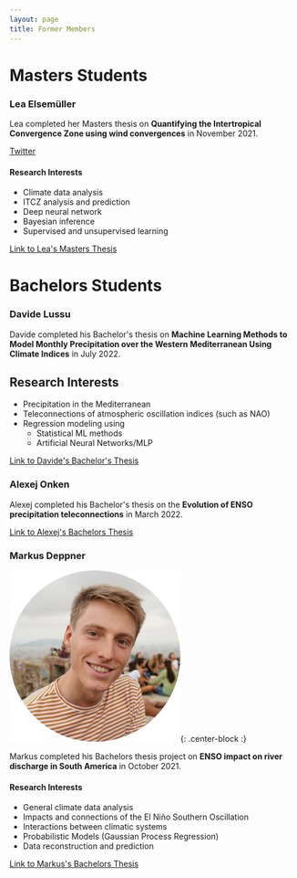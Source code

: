 ```yaml
---
layout: page
title: Former Members
---
```


# Masters Students

### Lea Elsemüller

Lea completed her Masters thesis on **Quantifying the Intertropical
Convergence Zone using wind convergences** in November 2021.

[Twitter](https://twitter.com/lea_else)


#### Research Interests

+ Climate data analysis
+ ITCZ analysis and prediction
+ Deep neural network
+ Bayesian inference
+ Supervised and unsupervised learning

[Link to Lea's Masters Thesis](/files/masters_thesis_elsemueller_lea.pdf)

# Bachelors Students

### Davide Lussu

Davide completed his Bachelor's thesis on **Machine Learning Methods to
Model Monthly Precipitation over the Western Mediterranean Using Climate
Indices** in July 2022.

## Research Interests
- Precipitation in the Mediterranean
- Teleconnections of atmospheric oscillation indices (such as NAO)
- Regression modeling using
    - Statistical ML methods
    - Artificial Neural Networks/MLP

[Link to Davide's Bachelor's Thesis](/files/bachelors_thesis_lussu_davide.pdf)

### Alexej Onken
Alexej completed his Bachelor's thesis on the **Evolution of ENSO
precipitation teleconnections** in March 2022.

[Link to Alexej's Bachelors Thesis](/files/bachelors_thesis_onken_alexej.pdf)

### Markus Deppner

![MD-ProfilePic](/img/md_profile_pic.png){: .center-block :}

Markus completed his Bachelors thesis project on **ENSO impact on river
discharge in South America** in October 2021. 

#### Research Interests

+ General climate data analysis
+ Impacts and connections of the El Niño Southern Oscillation
+ Interactions between climatic systems
+ Probabilistic Models (Gaussian Process Regression)
+ Data reconstruction and prediction

[Link to Markus's Bachelors Thesis](/files/bachelors_thesis_deppner_markus.pdf)
